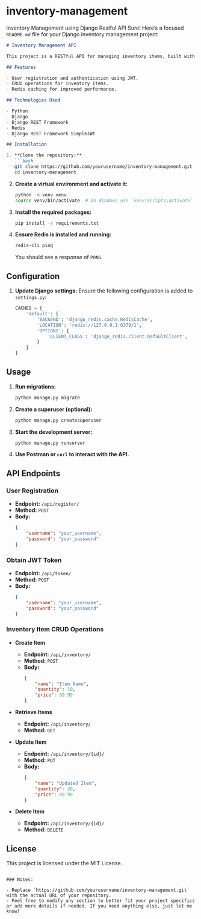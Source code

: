# inventory-management
Inventory Management using Django Restful API 
Sure! Here’s a focused `README.md` file for your Django inventory management project:

```markdown
# Inventory Management API

This project is a RESTful API for managing inventory items, built with Django and Django REST Framework. It includes user registration, authentication via JWT, and caching using Redis.

## Features

- User registration and authentication using JWT.
- CRUD operations for inventory items.
- Redis caching for improved performance.

## Technologies Used

- Python
- Django
- Django REST Framework
- Redis
- Django REST Framework SimpleJWT

## Installation

1. **Clone the repository:**
   ```bash
   git clone https://github.com/yourusername/inventory-management.git
   cd inventory-management
   ```

2. **Create a virtual environment and activate it:**
   ```bash
   python -m venv venv
   source venv/bin/activate  # On Windows use `venv\Scripts\activate`
   ```

3. **Install the required packages:**
   ```bash
   pip install -r requirements.txt
   ```

4. **Ensure Redis is installed and running:**
   ```bash
   redis-cli ping
   ```
   You should see a response of `PONG`.

## Configuration

1. **Update Django settings:**
   Ensure the following configuration is added to `settings.py`:
   ```python
   CACHES = {
       'default': {
           'BACKEND': 'django_redis.cache.RedisCache',
           'LOCATION': 'redis://127.0.0.1:6379/1',
           'OPTIONS': {
               'CLIENT_CLASS': 'django_redis.client.DefaultClient',
           }
       }
   }
   ```

## Usage

1. **Run migrations:**
   ```bash
   python manage.py migrate
   ```

2. **Create a superuser (optional):**
   ```bash
   python manage.py createsuperuser
   ```

3. **Start the development server:**
   ```bash
   python manage.py runserver
   ```

4. **Use Postman or `curl` to interact with the API.**

## API Endpoints

### User Registration

- **Endpoint:** `/api/register/`
- **Method:** `POST`
- **Body:**
  ```json
  {
      "username": "your_username",
      "password": "your_password"
  }
  ```

### Obtain JWT Token

- **Endpoint:** `/api/token/`
- **Method:** `POST`
- **Body:**
  ```json
  {
      "username": "your_username",
      "password": "your_password"
  }
  ```

### Inventory Item CRUD Operations

- **Create Item**
  - **Endpoint:** `/api/inventory/`
  - **Method:** `POST`
  - **Body:**
    ```json
    {
        "name": "Item Name",
        "quantity": 10,
        "price": 99.99
    }
    ```

- **Retrieve Items**
  - **Endpoint:** `/api/inventory/`
  - **Method:** `GET`

- **Update Item**
  - **Endpoint:** `/api/inventory/{id}/`
  - **Method:** `PUT`
  - **Body:**
    ```json
    {
        "name": "Updated Item",
        "quantity": 20,
        "price": 89.99
    }
    ```

- **Delete Item**
  - **Endpoint:** `/api/inventory/{id}/`
  - **Method:** `DELETE`



## License

This project is licensed under the MIT License.
```

### Notes:

- Replace `https://github.com/yourusername/inventory-management.git` with the actual URL of your repository.
- Feel free to modify any section to better fit your project specifics or add more details if needed. If you need anything else, just let me know!
